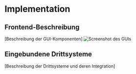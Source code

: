 # Implementation

## Frontend-Beschreibung
[Beschreibung der GUI-Komponenten]
![Screenshot des GUIs](./figures/gui_screenshot.png)

## Eingebundene Drittsysteme
[Beschreibung der Drittsysteme und deren Integration]
